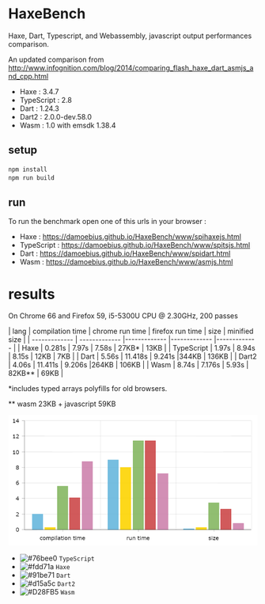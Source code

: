 # HaxeBench
Haxe, Dart, Typescript, and Webassembly, javascript output performances comparison.

An updated comparison from http://www.infognition.com/blog/2014/comparing_flash_haxe_dart_asmjs_and_cpp.html

- Haxe : 3.4.7
- TypeScript : 2.8
- Dart : 1.24.3
- Dart2 : 2.0.0-dev.58.0
- Wasm : 1.0 with emsdk 1.38.4

## setup

```bash
npm install
npm run build
```

## run

To run the benchmark open one of this urls in your browser :

- Haxe : https://damoebius.github.io/HaxeBench/www/spihaxejs.html
- TypeScript : https://damoebius.github.io/HaxeBench/www/spitsjs.html
- Dart : https://damoebius.github.io/HaxeBench/www/spidart.html
- Wasm : https://damoebius.github.io/HaxeBench/www/asmjs.html


# results

On Chrome 66 and Firefox 59, i5-5300U CPU @ 2.30GHz, 200 passes

| lang  | compilation time | chrome run time | firefox run time | size | minified size |
| ------------- | ------------- |------------- |------------- |------------- |
| Haxe  | 0.281s  | 7.97s  | 7.58s | 27KB*  | 13KB  |
| TypeScript  | 1.97s  | 8.94s  | 8.15s | 12KB  | 7KB |
| Dart  | 5.56s  | 11.418s  | 9.241s |344KB  | 136KB |
| Dart2  | 4.06s  | 11.411s  | 9.206s |264KB  | 106KB |
| Wasm  | 8.74s  | 7.176s  | 5.93s | 82KB**  | 69KB |

\*includes typed arrays polyfills for old browsers.

\** wasm 23KB + javascript 59KB

![result](/docs/result.png)
- ![#76bee0](https://placehold.it/15/76bee0/000000?text=+) `TypeScript`
- ![#fdd71a](https://placehold.it/15/fdd71a/000000?text=+) `Haxe`
- ![#91be71](https://placehold.it/15/91be71/000000?text=+) `Dart`
- ![#d15a5c](https://placehold.it/15/d15a5c/000000?text=+) `Dart2`
- ![#D28FB5](https://placehold.it/15/D28FB5/000000?text=+) `Wasm`
